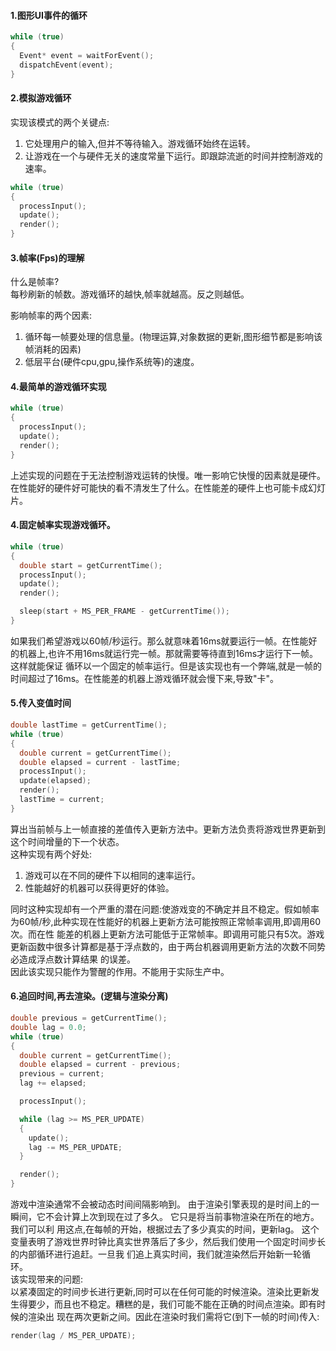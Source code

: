 #### 1.图形UI事件的循环
```cpp
while (true)
{
  Event* event = waitForEvent();
  dispatchEvent(event);
}
```

#### 2.模拟游戏循环
实现该模式的两个关键点:  
1. 它处理用户的输入,但并不等待输入。游戏循环始终在运转。  
2. 让游戏在一个与硬件无关的速度常量下运行。即跟踪流逝的时间并控制游戏的速率。
```cpp
while (true)
{
  processInput();
  update();
  render();
}
```

#### 3.帧率(Fps)的理解
什么是帧率?  
每秒刷新的帧数。游戏循环的越快,帧率就越高。反之则越低。

影响帧率的两个因素:  
1. 循环每一帧要处理的信息量。(物理运算,对象数据的更新,图形细节都是影响该帧消耗的因素)
2. 低层平台(硬件cpu,gpu,操作系统等)的速度。  

#### 4.最简单的游戏循环实现
```cpp
while (true)
{
  processInput();
  update();
  render();
}
```
上述实现的问题在于无法控制游戏运转的快慢。唯一影响它快慢的因素就是硬件。在性能好的硬件好可能快的看不清发生了什么。在性能差的硬件上也可能卡成幻灯片。

#### 4.固定帧率实现游戏循环。
```cpp
while (true)
{
  double start = getCurrentTime();
  processInput();
  update();
  render();

  sleep(start + MS_PER_FRAME - getCurrentTime());
}
```
如果我们希望游戏以60帧/秒运行。那么就意味着16ms就要运行一帧。在性能好的机器上,也许不用16ms就运行完一帧。那就需要等待直到16ms才运行下一帧。这样就能保证
循环以一个固定的帧率运行。但是该实现也有一个弊端,就是一帧的时间超过了16ms。在性能差的机器上游戏循环就会慢下来,导致"卡"。  

#### 5.传入变值时间
```cpp
double lastTime = getCurrentTime();
while (true)
{
  double current = getCurrentTime();
  double elapsed = current - lastTime;
  processInput();
  update(elapsed);
  render();
  lastTime = current;
}
```
算出当前帧与上一帧直接的差值传入更新方法中。更新方法负责将游戏世界更新到这个时间增量的下一个状态。  
这种实现有两个好处:  
1. 游戏可以在不同的硬件下以相同的速率运行。
2. 性能越好的机器可以获得更好的体验。  

同时这种实现却有一个严重的潜在问题:使游戏变的不确定并且不稳定。假如帧率为60帧/秒,此种实现在性能好的机器上更新方法可能按照正常帧率调用,即调用60次。而在性
能差的机器上更新方法可能低于正常帧率。即调用可能只有5次。游戏更新函数中很多计算都是基于浮点数的，由于两台机器调用更新方法的次数不同势必造成浮点数计算结果
的误差。  
因此该实现只能作为警醒的作用。不能用于实际生产中。

#### 6.追回时间,再去渲染。(逻辑与渲染分离)
```cpp
double previous = getCurrentTime();
double lag = 0.0;
while (true)
{
  double current = getCurrentTime();
  double elapsed = current - previous;
  previous = current;
  lag += elapsed;

  processInput();

  while (lag >= MS_PER_UPDATE)
  {
    update();
    lag -= MS_PER_UPDATE;
  }

  render();
}
```
游戏中渲染通常不会被动态时间间隔影响到。 由于渲染引擎表现的是时间上的一瞬间，它不会计算上次到现在过了多久。 它只是将当前事物渲染在所在的地方。我们可以利
用这点,在每帧的开始，根据过去了多少真实的时间，更新lag。 这个变量表明了游戏世界时钟比真实世界落后了多少，然后我们使用一个固定时间步长的内部循环进行追赶。一旦我
们追上真实时间，我们就渲染然后开始新一轮循环。  
该实现带来的问题:  
以紧凑固定的时间步长进行更新,同时可以在任何可能的时候渲染。渲染比更新发生得要少，而且也不稳定。糟糕的是，我们可能不能在正确的时间点渲染。即有时候的渲染出
现在两次更新之间。因此在渲染时我们需将它(到下一帧的时间)传入:
```cpp
render(lag / MS_PER_UPDATE);
```


